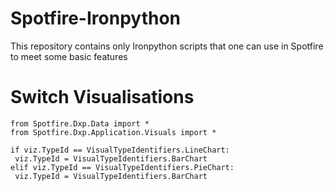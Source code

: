 # Spotfire-Ironpython
This repository contains only Ironpython scripts that one can use in Spotfire to meet some basic features  

# Switch Visualisations
```
from Spotfire.Dxp.Data import * 
from Spotfire.Dxp.Application.Visuals import *

if viz.TypeId == VisualTypeIdentifiers.LineChart:
 viz.TypeId = VisualTypeIdentifiers.BarChart 
elif viz.TypeId == VisualTypeIdentifiers.PieChart:
 viz.TypeId = VisualTypeIdentifiers.BarChart
```
